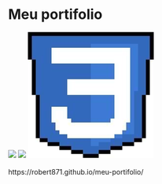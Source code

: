 
<h1 color=blue>Meu portifolio</h1>
<div  >
<img src='FB_IMG_1648175144100'>
<img src='FB_IMG_1648175148055'>
<img src='https://github.com/robert871/meu-portifolio/blob/main/FB_IMG_1648175144100.jpg'>
  

</div><br>
https://robert871.github.io/meu-portifolio/

